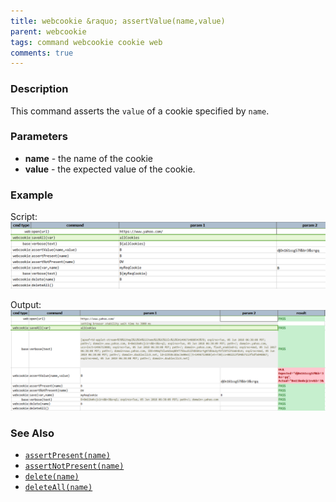 ```yaml
---
title: webcookie &raquo; assertValue(name,value)
parent: webcookie
tags: command webcookie cookie web
comments: true
---
```



### Description
This command asserts the `value` of a cookie specified by `name`.


### Parameters
- **name** \- the name of the cookie
- **value** \- the expected value of the cookie.


### Example
Script:<br/>
![](image/assertValue_01.png)

Output:<br/>
![](image/assertValue_02.png)


### See Also
- [`assertPresent(name)`](assertPresent(name))
- [`assertNotPresent(name)`](assertNotPresent(name))
- [`delete(name)`](delete(name))
- [`deleteAll(name)`](deleteAll(name))
